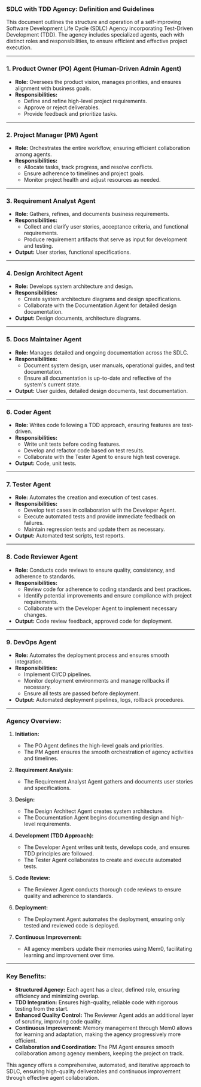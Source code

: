 ### SDLC with TDD Agency: Definition and Guidelines

This document outlines the structure and operation of a self-improving Software Development Life Cycle (SDLC) Agency incorporating Test-Driven Development (TDD). The agency includes specialized agents, each with distinct roles and responsibilities, to ensure efficient and effective project execution.

---

### **1. Product Owner (PO) Agent (Human-Driven Admin Agent)**

- **Role:** Oversees the product vision, manages priorities, and ensures alignment with business goals.
- **Responsibilities:**
  - Define and refine high-level project requirements.
  - Approve or reject deliverables.
  - Provide feedback and prioritize tasks.

---

### **2. Project Manager (PM) Agent**

- **Role:** Orchestrates the entire workflow, ensuring efficient collaboration among agents.
- **Responsibilities:**
  - Allocate tasks, track progress, and resolve conflicts.
  - Ensure adherence to timelines and project goals.
  - Monitor project health and adjust resources as needed.

---

### **3. Requirement Analyst Agent**

- **Role:** Gathers, refines, and documents business requirements.
- **Responsibilities:**
  - Collect and clarify user stories, acceptance criteria, and functional requirements.
  - Produce requirement artifacts that serve as input for development and testing.
- **Output:** User stories, functional specifications.

---

### **4. Design Architect Agent**

- **Role:** Develops system architecture and design.
- **Responsibilities:**
  - Create system architecture diagrams and design specifications.
  - Collaborate with the Documentation Agent for detailed design documentation.
- **Output:** Design documents, architecture diagrams.

---

### **5. Docs Maintainer Agent**

- **Role:** Manages detailed and ongoing documentation across the SDLC.
- **Responsibilities:**
  - Document system design, user manuals, operational guides, and test documentation.
  - Ensure all documentation is up-to-date and reflective of the system's current state.
- **Output:** User guides, detailed design documents, test documentation.

---

### **6. Coder Agent**

- **Role:** Writes code following a TDD approach, ensuring features are test-driven.
- **Responsibilities:**
  - Write unit tests before coding features.
  - Develop and refactor code based on test results.
  - Collaborate with the Tester Agent to ensure high test coverage.
- **Output:** Code, unit tests.

---

### **7. Tester Agent**

- **Role:** Automates the creation and execution of test cases.
- **Responsibilities:**
  - Develop test cases in collaboration with the Developer Agent.
  - Execute automated tests and provide immediate feedback on failures.
  - Maintain regression tests and update them as necessary.
- **Output:** Automated test scripts, test reports.

---

### **8. Code Reviewer Agent**

- **Role:** Conducts code reviews to ensure quality, consistency, and adherence to standards.
- **Responsibilities:**
  - Review code for adherence to coding standards and best practices.
  - Identify potential improvements and ensure compliance with project requirements.
  - Collaborate with the Developer Agent to implement necessary changes.
- **Output:** Code review feedback, approved code for deployment.

---

### **9. DevOps Agent**

- **Role:** Automates the deployment process and ensures smooth integration.
- **Responsibilities:**
  - Implement CI/CD pipelines.
  - Monitor deployment environments and manage rollbacks if necessary.
  - Ensure all tests are passed before deployment.
- **Output:** Automated deployment pipelines, logs, rollback procedures.

---

### **Agency Overview:**

1. **Initiation:**

   - The PO Agent defines the high-level goals and priorities.
   - The PM Agent ensures the smooth orchestration of agency activities and timelines.

2. **Requirement Analysis:**

   - The Requirement Analyst Agent gathers and documents user stories and specifications.

3. **Design:**

   - The Design Architect Agent creates system architecture.
   - The Documentation Agent begins documenting design and high-level requirements.

4. **Development (TDD Approach):**

   - The Developer Agent writes unit tests, develops code, and ensures TDD principles are followed.
   - The Tester Agent collaborates to create and execute automated tests.

5. **Code Review:**

   - The Reviewer Agent conducts thorough code reviews to ensure quality and adherence to standards.

6. **Deployment:**

   - The Deployment Agent automates the deployment, ensuring only tested and reviewed code is deployed.

7. **Continuous Improvement:**
   - All agency members update their memories using Mem0, facilitating learning and improvement over time.

---

### **Key Benefits:**

- **Structured Agency:** Each agent has a clear, defined role, ensuring efficiency and minimizing overlap.
- **TDD Integration:** Ensures high-quality, reliable code with rigorous testing from the start.
- **Enhanced Quality Control:** The Reviewer Agent adds an additional layer of scrutiny, improving code quality.
- **Continuous Improvement:** Memory management through Mem0 allows for learning and adaptation, making the agency progressively more efficient.
- **Collaboration and Coordination:** The PM Agent ensures smooth collaboration among agency members, keeping the project on track.

This agency offers a comprehensive, automated, and iterative approach to SDLC, ensuring high-quality deliverables and continuous improvement through effective agent collaboration.
